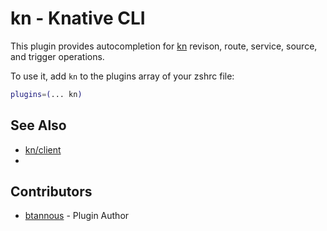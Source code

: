 # kn - Knative CLI

This plugin provides autocompletion for [kn](https://knative.dev/docs/install/install-kn/) revison, route, service, source, and trigger operations.

To use it, add `kn` to the plugins array of your zshrc file:

```bash
plugins=(... kn)
```

## See Also

+ [kn/client](https://github.com/knative/client)
+
## Contributors

+ [btannous](https://github.com/btannous) - Plugin Author
